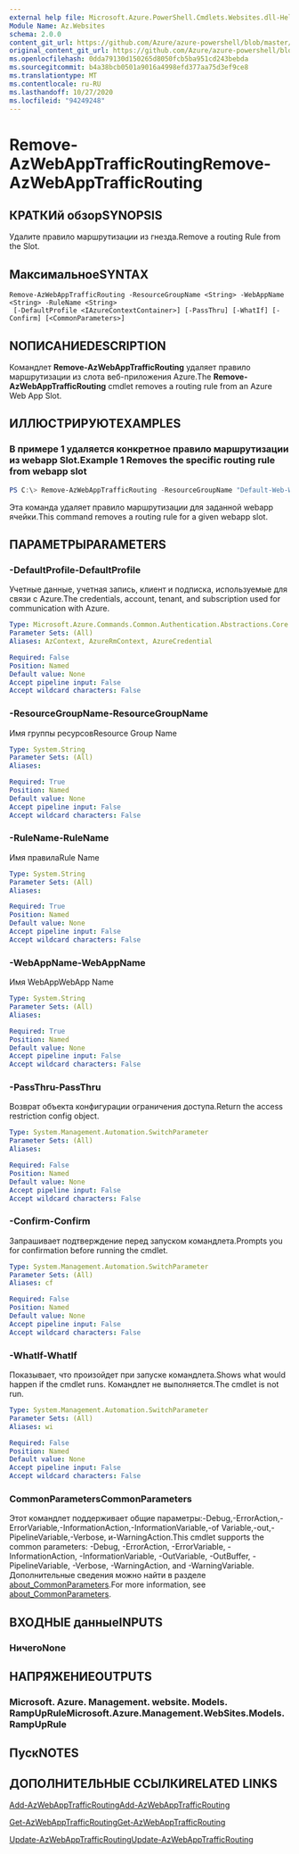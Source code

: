 ```yaml
---
external help file: Microsoft.Azure.PowerShell.Cmdlets.Websites.dll-Help.xml
Module Name: Az.Websites
schema: 2.0.0
content_git_url: https://github.com/Azure/azure-powershell/blob/master/src/Websites/Websites/help/Remove-AzWebAppTrafficRouting.md
original_content_git_url: https://github.com/Azure/azure-powershell/blob/master/src/Websites/Websites/help/Remove-AzWebAppTrafficRouting.md
ms.openlocfilehash: 0dda79130d150265d8050fcb5ba951cd243bebda
ms.sourcegitcommit: b4a38bcb0501a9016a4998efd377aa75d3ef9ce8
ms.translationtype: MT
ms.contentlocale: ru-RU
ms.lasthandoff: 10/27/2020
ms.locfileid: "94249248"
---
```

# <span data-ttu-id="88c32-101">Remove-AzWebAppTrafficRouting</span><span class="sxs-lookup"><span data-stu-id="88c32-101">Remove-AzWebAppTrafficRouting</span></span>

## <span data-ttu-id="88c32-102">КРАТКИй обзор</span><span class="sxs-lookup"><span data-stu-id="88c32-102">SYNOPSIS</span></span>
<span data-ttu-id="88c32-103">Удалите правило маршрутизации из гнезда.</span><span class="sxs-lookup"><span data-stu-id="88c32-103">Remove a routing Rule from the Slot.</span></span>

## <span data-ttu-id="88c32-104">Максимальное</span><span class="sxs-lookup"><span data-stu-id="88c32-104">SYNTAX</span></span>

```
Remove-AzWebAppTrafficRouting -ResourceGroupName <String> -WebAppName <String> -RuleName <String>
 [-DefaultProfile <IAzureContextContainer>] [-PassThru] [-WhatIf] [-Confirm] [<CommonParameters>]
```

## <span data-ttu-id="88c32-105">NОПИСАНИЕ</span><span class="sxs-lookup"><span data-stu-id="88c32-105">DESCRIPTION</span></span>
<span data-ttu-id="88c32-106">Командлет **Remove-AzWebAppTrafficRouting** удаляет правило маршрутизации из слота веб-приложения Azure.</span><span class="sxs-lookup"><span data-stu-id="88c32-106">The **Remove-AzWebAppTrafficRouting** cmdlet removes a routing rule from an Azure Web App Slot.</span></span>

## <span data-ttu-id="88c32-107">ИЛЛЮСТРИРУЮТ</span><span class="sxs-lookup"><span data-stu-id="88c32-107">EXAMPLES</span></span>

### <span data-ttu-id="88c32-108">В примере 1 удаляется конкретное правило маршрутизации из webapp Slot.</span><span class="sxs-lookup"><span data-stu-id="88c32-108">Example 1 Removes the specific routing rule from webapp slot</span></span>
```powershell
PS C:\> Remove-AzWebAppTrafficRouting -ResourceGroupName "Default-Web-WestUS" -WebAppName "ContosoSite"  -RuleName 'Stg'
```

<span data-ttu-id="88c32-109">Эта команда удаляет правило маршрутизации для заданной webapp ячейки.</span><span class="sxs-lookup"><span data-stu-id="88c32-109">This command removes a routing rule for a given webapp slot.</span></span>

## <span data-ttu-id="88c32-110">ПАРАМЕТРЫ</span><span class="sxs-lookup"><span data-stu-id="88c32-110">PARAMETERS</span></span>

### <span data-ttu-id="88c32-111">-DefaultProfile</span><span class="sxs-lookup"><span data-stu-id="88c32-111">-DefaultProfile</span></span>
<span data-ttu-id="88c32-112">Учетные данные, учетная запись, клиент и подписка, используемые для связи с Azure.</span><span class="sxs-lookup"><span data-stu-id="88c32-112">The credentials, account, tenant, and subscription used for communication with Azure.</span></span>

```yaml
Type: Microsoft.Azure.Commands.Common.Authentication.Abstractions.Core.IAzureContextContainer
Parameter Sets: (All)
Aliases: AzContext, AzureRmContext, AzureCredential

Required: False
Position: Named
Default value: None
Accept pipeline input: False
Accept wildcard characters: False
```

### <span data-ttu-id="88c32-113">-ResourceGroupName</span><span class="sxs-lookup"><span data-stu-id="88c32-113">-ResourceGroupName</span></span>
<span data-ttu-id="88c32-114">Имя группы ресурсов</span><span class="sxs-lookup"><span data-stu-id="88c32-114">Resource Group Name</span></span>

```yaml
Type: System.String
Parameter Sets: (All)
Aliases:

Required: True
Position: Named
Default value: None
Accept pipeline input: False
Accept wildcard characters: False
```

### <span data-ttu-id="88c32-115">-RuleName</span><span class="sxs-lookup"><span data-stu-id="88c32-115">-RuleName</span></span>
<span data-ttu-id="88c32-116">Имя правила</span><span class="sxs-lookup"><span data-stu-id="88c32-116">Rule Name</span></span>

```yaml
Type: System.String
Parameter Sets: (All)
Aliases:

Required: True
Position: Named
Default value: None
Accept pipeline input: False
Accept wildcard characters: False
```

### <span data-ttu-id="88c32-117">-WebAppName</span><span class="sxs-lookup"><span data-stu-id="88c32-117">-WebAppName</span></span>
<span data-ttu-id="88c32-118">Имя WebApp</span><span class="sxs-lookup"><span data-stu-id="88c32-118">WebApp Name</span></span>

```yaml
Type: System.String
Parameter Sets: (All)
Aliases:

Required: True
Position: Named
Default value: None
Accept pipeline input: False
Accept wildcard characters: False
```

### <span data-ttu-id="88c32-119">-PassThru</span><span class="sxs-lookup"><span data-stu-id="88c32-119">-PassThru</span></span>
<span data-ttu-id="88c32-120">Возврат объекта конфигурации ограничения доступа.</span><span class="sxs-lookup"><span data-stu-id="88c32-120">Return the access restriction config object.</span></span>

```yaml
Type: System.Management.Automation.SwitchParameter
Parameter Sets: (All)
Aliases:

Required: False
Position: Named
Default value: None
Accept pipeline input: False
Accept wildcard characters: False
```

### <span data-ttu-id="88c32-121">-Confirm</span><span class="sxs-lookup"><span data-stu-id="88c32-121">-Confirm</span></span>
<span data-ttu-id="88c32-122">Запрашивает подтверждение перед запуском командлета.</span><span class="sxs-lookup"><span data-stu-id="88c32-122">Prompts you for confirmation before running the cmdlet.</span></span>

```yaml
Type: System.Management.Automation.SwitchParameter
Parameter Sets: (All)
Aliases: cf

Required: False
Position: Named
Default value: None
Accept pipeline input: False
Accept wildcard characters: False
```

### <span data-ttu-id="88c32-123">-WhatIf</span><span class="sxs-lookup"><span data-stu-id="88c32-123">-WhatIf</span></span>
<span data-ttu-id="88c32-124">Показывает, что произойдет при запуске командлета.</span><span class="sxs-lookup"><span data-stu-id="88c32-124">Shows what would happen if the cmdlet runs.</span></span>
<span data-ttu-id="88c32-125">Командлет не выполняется.</span><span class="sxs-lookup"><span data-stu-id="88c32-125">The cmdlet is not run.</span></span>

```yaml
Type: System.Management.Automation.SwitchParameter
Parameter Sets: (All)
Aliases: wi

Required: False
Position: Named
Default value: None
Accept pipeline input: False
Accept wildcard characters: False
```

### <span data-ttu-id="88c32-126">CommonParameters</span><span class="sxs-lookup"><span data-stu-id="88c32-126">CommonParameters</span></span>
<span data-ttu-id="88c32-127">Этот командлет поддерживает общие параметры:-Debug,-ErrorAction,-ErrorVariable,-InformationAction,-InformationVariable,-of Variable,-out,-PipelineVariable,-Verbose, и-WarningAction.</span><span class="sxs-lookup"><span data-stu-id="88c32-127">This cmdlet supports the common parameters: -Debug, -ErrorAction, -ErrorVariable, -InformationAction, -InformationVariable, -OutVariable, -OutBuffer, -PipelineVariable, -Verbose, -WarningAction, and -WarningVariable.</span></span> <span data-ttu-id="88c32-128">Дополнительные сведения можно найти в разделе [about_CommonParameters](http://go.microsoft.com/fwlink/?LinkID=113216).</span><span class="sxs-lookup"><span data-stu-id="88c32-128">For more information, see [about_CommonParameters](http://go.microsoft.com/fwlink/?LinkID=113216).</span></span>

## <span data-ttu-id="88c32-129">ВХОДНЫЕ данные</span><span class="sxs-lookup"><span data-stu-id="88c32-129">INPUTS</span></span>

### <span data-ttu-id="88c32-130">Ничего</span><span class="sxs-lookup"><span data-stu-id="88c32-130">None</span></span>

## <span data-ttu-id="88c32-131">НАПРЯЖЕНИЕ</span><span class="sxs-lookup"><span data-stu-id="88c32-131">OUTPUTS</span></span>

### <span data-ttu-id="88c32-132">Microsoft. Azure. Management. website. Models. RampUpRule</span><span class="sxs-lookup"><span data-stu-id="88c32-132">Microsoft.Azure.Management.WebSites.Models.RampUpRule</span></span>

## <span data-ttu-id="88c32-133">Пуск</span><span class="sxs-lookup"><span data-stu-id="88c32-133">NOTES</span></span>

## <span data-ttu-id="88c32-134">ДОПОЛНИТЕЛЬНЫЕ ССЫЛКИ</span><span class="sxs-lookup"><span data-stu-id="88c32-134">RELATED LINKS</span></span>
[<span data-ttu-id="88c32-135">Add-AzWebAppTrafficRouting</span><span class="sxs-lookup"><span data-stu-id="88c32-135">Add-AzWebAppTrafficRouting</span></span>](./Add-AzWebAppTrafficRouting.md)

[<span data-ttu-id="88c32-136">Get-AzWebAppTrafficRouting</span><span class="sxs-lookup"><span data-stu-id="88c32-136">Get-AzWebAppTrafficRouting</span></span>](./Get-AzWebAppTrafficRouting.md)

[<span data-ttu-id="88c32-137">Update-AzWebAppTrafficRouting</span><span class="sxs-lookup"><span data-stu-id="88c32-137">Update-AzWebAppTrafficRouting</span></span>](./Update-AzWebAppTrafficRouting.md)